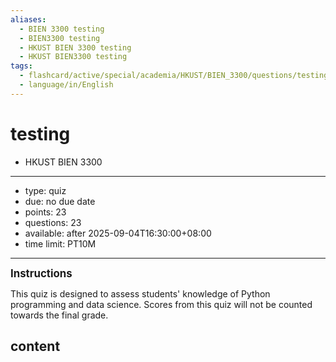 ```yaml
---
aliases:
  - BIEN 3300 testing
  - BIEN3300 testing
  - HKUST BIEN 3300 testing
  - HKUST BIEN3300 testing
tags:
  - flashcard/active/special/academia/HKUST/BIEN_3300/questions/testing
  - language/in/English
---
```


# testing

- HKUST BIEN 3300

---

- type: quiz
- due: no due date
- points: 23
- questions: 23
- available: after 2025-09-04T16:30:00+08:00
- time limit: PT10M

---

__<big>Instructions</big>__

This quiz is designed to assess students' knowledge of Python programming and data science.  Scores from this quiz will not be counted towards the final grade.

## content
